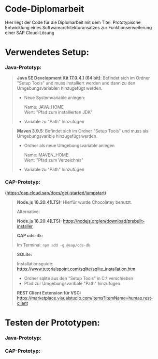 # Code-Diplomarbeit
Hier liegt der Code für die Diplomarbeit mit dem Titel: Prototypische Entwicklung eines Softwarearchitekturansatzes zur Funktionserweiterung einer SAP Cloud-Lösung

# Verwendetes Setup:

### Java-Prototyp:
> **Java SE Development Kit 17.0.4.1 (64 bit)**: Befindet sich im Ordner "Setup Tools" und muss installiert werden und dann zu den Umgebungsvariablen hinzugefügt werden.
>
> - Neue Systemvariable anlegen: 
>
>    Name: JAVA_HOME <br>
>    Wert: "Pfad zum installierten JDK"
>
> - Variable zu "Path" hinzufügen

> **Maven 3.9.5**: Befindet sich im Ordner "Setup Tools" und muss als Umgebungsvarible hinzugefügt werden.
>
> - Ordner als neue Umgebungsvariable anlegen
>
>   Name: MAVEN_HOME <br>
>   Wert: "Pfad zum Verzeichnis"
> 
>
> - Variable zu "Path" hinzufügen

### CAP-Prototyp: <br>
(https://cap.cloud.sap/docs/get-started/jumpstart)

> **Node.js 18.20.4(LTS):** Hierfür wurde Chocolatey benutzt.
>
> Alternative:
>
> **Node.js 18.20.4(LTS):** https://nodejs.org/en/download/prebuilt-installer

> **CAP cds-dk:** <br>
> 
> Im Terminal: `npm add -g @sap/cds-dk`

> **SQLite:** 
>
> Installationsguide: https://www.tutorialspoint.com/sqlite/sqlite_installation.htm
> - Ordner sqlite aus den "Setup Tools" in C:\ verschieben
> - Pfad zur Umgebungsvaribale "Path" hinzufügen
>
> **REST Client Extension für VSC:** https://marketplace.visualstudio.com/items?itemName=humao.rest-client

# Testen der Prototypen:

### Java-Prototyp:



### CAP-Prototyp:
